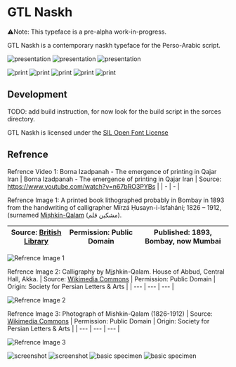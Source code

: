 # GTL Naskh
⚠️Note: This typeface is a pre-alpha work-in-progress.

GTL Naskh is a contemporary naskh typeface for the Perso-Arabic script.

![presentation](documentation/slide-decks/final-project-presentation/final-project-presentation-002.jpg)
![presentation](documentation/slide-decks/final-project-presentation/final-project-presentation-004.jpg)
![presentation](documentation/slide-decks/final-project-presentation/final-project-presentation-007.jpg)

![print](documentation/print/booklet-test-1.jpg)
![print](documentation/print/booklet-test-2.jpg)
![print](documentation/print/booklet-bab-verso.jpg)
![print](documentation/print/booklet-fatiha-recto.jpg)
![print](documentation/print/booklet-shams-verso.jpg)

## Development
TODO: add build instruction, for now look for the build script in the sorces directory.

GTL Naskh is licensed under the [SIL Open Font License](OFL.txt)

## Refrence

Refrence Video 1: Borna Izadpanah - The emergence of printing in Qajar Iran
| Borna Izadpanah - The emergence of printing in Qajar Iran | Source: https://www.youtube.com/watch?v=n67bRO3PYBs |
| - | - |

Refrence Image 1: A printed book lithographed probably in Bombay in 1893 from the handwriting of calligrapher Mírzá Ḥusayn-i-Isfahání; 1826 – 1912, (surnamed [Mis͟hkín-Qalam](https://en.wikipedia.org/wiki/Mishk%C3%ADn-Qalam) (مشكین قلم).

| Source: [British Library](https://www.bl.uk/collection-items/bahaullahs-letter-to-queen-victoria) | Permission: Public Domain | Published: 1893, Bombay, now Mumbai |
| --- | --- | --- |

![Refrence Image 1](documentation/refrence/1.jpg)

Refrence Image 2: Calligraphy by Mis͟hkín-Qalam. House of Abbud, Central Hall, Akka.
| Source: [Wikimedia Commons](https://commons.wikimedia.org/wiki/File:Mishkin-Qalam-23.JPG) | Permission: Public Domain | Origin: Society for Persian Letters & Arts |
| --- | --- | --- |

![Refrence Image 2](documentation/refrence/2.jpg)

Refrence Image 3: Photograph of Mishkín-Qalam (1826-1912)
| Source: [Wikimedia Commons](https://commons.wikimedia.org/wiki/File:Mishkin-Qalam-1.JPG) | Permission: Public Domain | Origin: Society for Persian Letters & Arts |
| --- | --- | --- |

![Refrence Image 3](documentation/refrence/3.jpg)


![screenshot](screen-shot/screen-shot-2020-06-29.png)
![screenshot](screen-shot/screen-shot-2020-07-20.png)
![basic specimen](documentation/images/basic-specimen-001.png)
![basic specimen](documentation/images/salah-001.png)